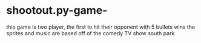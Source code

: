 # shootout.py-game-

this game is two player, the first to hit their opponent with 5 bullets wins
the sprites and music are based off of the comedy TV show south park

